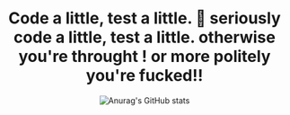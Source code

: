 <div align="center">
 <h1 >Code a little, test a little. 😬 seriously code a little, test a little. otherwise you're throught ! or more politely you're fucked!! </h1>
</div>  
 


<div align="center">

![Anurag's GitHub stats](https://github-readme-stats.vercel.app/api?username=RidaEn-nasry&count_private=true)

